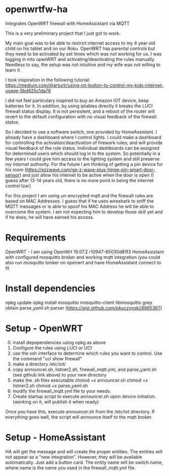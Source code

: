 # openwrtfw-ha
Integrates OpenWRT firewall with HomeAssistant via MQTT

This is a very preliminary project that I just got to work.

My main goal was to be able to restrict internet access to my 4 year old child on his tablet and on our Roku. 
OpenWRT has parental controls but they need to be activated by set times which was not working for us. I was logging in into openWRT and activating/deactivating the rules manually. Needless to say, the setup was not intuitive and my wife was not willing to learn it.


I took inspiration in the following tutorial:
https://medium.com/@arturlr/using-iot-button-to-control-my-kids-internet-usage-5bd825c1da76

I did not feel particulary inspired to buy an Amazon IOT device, keep batteries for it. In addition, by using iptables directly it breaks the LUCI firewall status display. It is not persistent, and a reboot of the router will revert to the default configuration with no visual feedback of the firewall status. 

So I decided to use a software switch, one provided by HomeAssistant. I already have a dashboard where I control lights. I could make a dashboard for controlling the activation/deactivation of firework rules; and will provide visual feedback of the rule status. Individual dashboards can be assigned for determined users which should log in to the system. So potentially in a few years I could give him access to the lighting system and still preserve my internet authority. For the future I am thinking of getting a pin device for his room (https://ezzwave.com/ge-z-wave-plus-hinge-pin-smart-door-sensor) and just allow his internet to be active when the door is open (I guess after 13-14 years old, there is no more point in being the internet control tzar)

For this project I am using un-encrypted mqtt and the firewall rules are based on MAC Addresses. I guess that if he uses wireshark to sniff the MQTT messages or is able to spoof his MAC Address he will be able to overcome the system. I am not expecting him to develop those skill yet and if he does, he will have earned his access.

# Requirements
OpenWRT - I am using OpenWrt 19.07.2 r10947-65030d81f3 
HomeAssistant with configured mosquitto broker and working mqtt integration (you could also run mosquitto broker on openwrt and have HomeAssistant connect to it)

# Install dependencies
opkg update
opkg install mosquitto mosquitto-client libmosquitto grep
obtain parse_yaml.sh parser (https://gist.github.com/pkuczynski/8665367)

# Setup - OpenWRT
0. install depependencies using opkg as above
1. Configure the rules using LUCI or UCI
2. use the ssh interface to determine which rules you want to control. Use the command "uci show firewall"
3. make a directory /etc/iot/
4. copy announcer.sh, listner2.sh, firewall_mqtt.yml, and parse_yaml.sh (see github link above) to your new directory
5. make the .sh files executable 
   chmod +x announcer.sh
   chmod +x listner2.sh
   chmod +x parse_yaml.sh
6. modify the firewall_mqtt.yml file to your needs. 
7. Create startup script to execute announcer.sh upon device initiation. (working on it, will publish it when ready)

Once you have this, execute announcer.sh from the /etc/iot directory. If everything goes well, the script will announce itself to the mqtt broker. 

# Setup - HomeAssistant

HA will get the message and will create the proper entities. The entities will not appear as a "new integration". However, they will be available automatically. Just add a button card. The entity name will be switch.name, where name is the name you used in the firewall_mqtt.yml file. 

